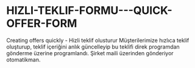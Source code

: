 # HIZLI-TEKLIF-FORMU---QUICK-OFFER-FORM
Creating offers quickly - Hizli teklif olusturur
Müşterilerimize hızlıca teklif oluşturup, teklif içeriğini anlık güncelleyip bu teklifi direk programdan gönderme üzerine programlandı. Şirket maili üzerinden gönderiyor otomatikman.
